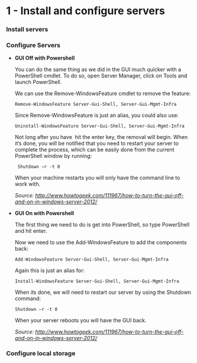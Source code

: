 # 1 - Install and configure servers

### Install servers

### Configure Servers

- **GUI Off with Powershell**

  You can do the same thing as we did in the GUI much quicker with a PowerShell cmdlet. To do so, open Server Manager, click on Tools and launch PowerShell.

  We can use the Remove-WindowsFeature cmdlet to remove the feature:

  ```
  Remove-WindowsFeature Server-Gui-Shell, Server-Gui-Mgmt-Infra
  ```

  Since Remove-WindowsFeature is just an alias, you could also use:

  ```
  Uninstall-WindowsFeature Server-Gui-Shell, Server-Gui-Mgmt-Infra
  ```

  Not long after you have  hit the enter key, the removal will begin. When it’s done, you will be notified that you need to restart your server to complete the process, which can be easily done from the current PowerShell window by running:

  ```
   Shutdown –r -t 0
  ```

  When your machine restarts you will only have the command line to work with.

  *Source: http://www.howtogeek.com/111967/how-to-turn-the-gui-off-and-on-in-windows-server-2012/*

- **GUI On with Powershell**

  The first thing we need to do is get into PowerShell, so type PowerShell and hit enter.

  Now we need to use the Add-WindowsFeature to add the components  back:

  ```
  Add-WindowsFeature Server-Gui-Shell, Server-Gui-Mgmt-Infra
  ```

  Again this is just an alias for:

  ```
  Install-WindowsFeature Server-Gui-Shell, Server-Gui-Mgmt-Infra
  ```

  When its done, we will need to restart our server by using the Shutdown command:

  ```
  Shutdown –r -t 0
  ```

  When your server reboots you will have the GUI back.

  *Source: http://www.howtogeek.com/111967/how-to-turn-the-gui-off-and-on-in-windows-server-2012/*


### Configure local storage